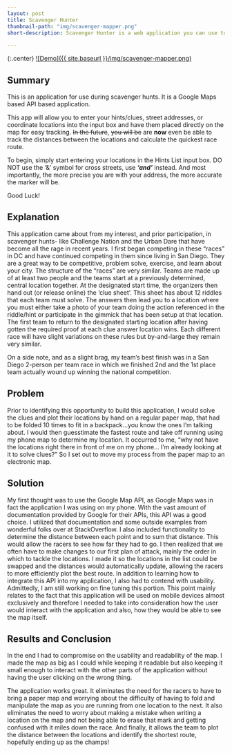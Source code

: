 ```yaml
---
layout: post
title: Scavenger Hunter
thumbnail-path: "img/scavenger-mapper.png"
short-description: Scavenger Hunter is a web application you can use to win scavenger hunts.

---
```


{:.center}
[![Demo]({{ site.baseurl }}/img/scavenger-mapper.png)](https:/caseybennington.github.io/Scavenger-Mapper)

## Summary

This is an application for use during scavenger hunts. It is a Google Maps based API based application.

This app will allow you to enter your hints/clues, street addresses, or coordinate locations into the input box and have them placed directly on the map for easy tracking. ~~In the future~~, ~~you will be~~ are **now** even be able to track the distances between the locations and calculate the quickest race route.

To begin, simply start entering your locations in the Hints List input box. DO NOT use the ‘&’ symbol for cross streets, use **_‘and’_** instead. And most importantly, the more precise you are with your address, the more accurate the marker will be.

Good Luck!

## Explanation

This application came about from my interest, and prior participation, in scavenger hunts- like Challenge Nation and the Urban Dare that have become all the rage in recent years. I first began competing in these “races” in DC and have continued competing in them since living in San Diego. They are a great way to be competitive, problem solve, exercise, and learn about your city. The structure of the “races” are very similar. Teams are made up of at least two people and the teams start at a previously determined, central location together. At the designated start time, the organizers then hand out (or release online) the ‘clue sheet’. This sheet has about 12 riddles that each team must solve. The answers then lead you to a location where you must either take a photo of your team doing the action referenced in the riddle/hint or participate in the gimmick that has been setup at that location. The first team to return to the designated starting location after having gotten the required proof at each clue answer location wins. Each different race will have slight variations on these rules but by-and-large they remain very similar.

On a side note, and as a slight brag, my team’s best finish was in a San Diego 2-person per team race in which we finished 2nd and the 1st place team actually wound up winning the national competition.

## Problem

Prior to identifying this opportunity to build this application, I would solve the clues and plot their locations by hand on a regular paper map, that had to be folded 10 times to fit in a backpack…you know the ones I’m talking about. I would then guesstimate the fastest route and take off running using my phone map to determine my location. It occurred to me, “why not have the locations right there in front of me on my phone… I’m already looking at it to solve clues?” So I set out to move my process from the paper map to an electronic map.

## Solution

My first thought was to use the Google Map API, as Google Maps was in fact the application I was using on my phone. With the vast amount of documentation provided by Google for their APIs, this API was a good choice. I utilized that documentation and some outside examples from wonderful folks over at StackOverflow.
I also included functionality to determine the distance between each point and to sum that distance. This would allow the racers to see how far they had to go. I then realized that we often have to make changes to our first plan of attack, mainly the order in which to tackle the locations. I made it so the locations in the list could be swapped and the distances would automatically update, allowing the racers to more efficiently plot the best route.
In addition to learning how to integrate this API into my application, I also had to contend with usability. Admittedly, I am still working on fine tuning this portion. This point mainly relates to the fact that this application will be used on mobile devices almost exclusively and therefore I needed to take into consideration how the user would interact with the application and also, how they would be able to see the map itself.

## Results and Conclusion

In the end I had to compromise on the usability and readability of the map. I made the map as big as I could while keeping it readable but also keeping it small enough to interact with the other parts of the application without having the user clicking on the wrong thing.

The application works great. It eliminates the need for the racers to have to bring a paper map and worrying about the difficulty of having to fold and manipulate the map as you are running from one location to the next. It also eliminates the need to worry about making a mistake when writing a location on the map and not being able to erase that mark and getting confused with it miles down the race. And finally, it allows the team to plot the distance between the locations and identify the shortest route, hopefully ending up as the champs!
